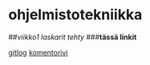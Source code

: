 # ohjelmistotekniikka

##_viikko1 laskarit tehty_
###__tässä linkit__

[gitlog](https://github.com/juhani-dev/ot-harjoitustyo2021/blob/master/laskarit/viikko1/gitlog.txt)
[komentorivi](https://github.com/juhani-dev/ot-harjoitustyo2021/blob/master/laskarit/viikko1/komentorivi.txt)

